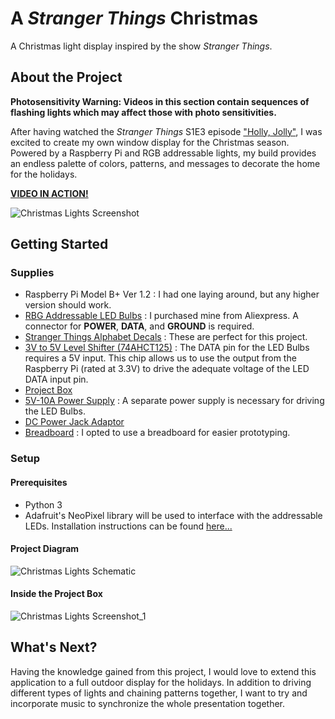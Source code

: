 # A *Stranger Things* Christmas
A Christmas light display inspired by the show *Stranger Things*.

## About the Project
**Photosensitivity Warning: Videos in this section contain sequences of flashing lights which may affect those with photo sensitivities.**

After having watched the *Stranger Things* S1E3 episode ["Holly, Jolly"](https://www.youtube.com/watch?v=jIQ9z2bxXyg&t=164s), I was excited to create my own window display for the Christmas season. Powered by a Raspberry Pi and RGB addressable lights, my build provides an endless palette of colors, patterns, and messages to decorate the home for the holidays.  

[**VIDEO IN ACTION!**](https://youtube.com/shorts/BymeMe01auQ?feature=share)

![Christmas Lights Screenshot](https://user-images.githubusercontent.com/15962563/190881093-5bd219e3-c89d-4c47-8ea9-32bedf4eba52.png)

## Getting Started
### Supplies
- Raspberry Pi Model B+ Ver 1.2 : I had one laying around, but any higher version should work.
- [RBG Addressable LED Bulbs](https://www.aliexpress.com/item/2255800248172165.html?spm=a2g0o.productlist.0.0.74976208uKK60Y&algo_pvid=a2220219-82c4-419d-ad9c-ef6253fb2516&algo_exp_id=a2220219-82c4-419d-ad9c-ef6253fb2516-16&pdp_ext_f=%7B%22sku_id%22%3A%2210000001794476841%22%7D&pdp_npi=2%40dis%21USD%2124.0%2124.0%21%21%21%21%21%4021031a5516634548348473792eca13%2110000001794476841%21sea&curPageLogUid=l6cWeQ7v3NDj) : I purchased mine from Aliexpress. A connector for **POWER**, **DATA**, and **GROUND** is required.
- [Stranger Things Alphabet Decals](https://www.etsy.com/listing/602357061/stranger-alphabet-wall-decals-scary?ga_order=most_relevant&ga_search_type=all&ga_view_type=gallery&ga_search_query=stranger+things+decal&ref=sr_gallery-1-2&frs=1&bes=1&sts=1&organic_search_click=1) : These are perfect for this project.
- [3V to 5V Level Shifter (74AHCT125)](https://www.adafruit.com/product/1787) : The DATA pin for the LED Bulbs requires a 5V input. This chip allows us to use the output from the Raspberry Pi (rated at 3.3V) to drive the adequate voltage of the LED DATA input pin.
- [Project Box](https://www.amazon.com/Waterproof-Plastic-Electronic-Junction-Enclosure/dp/B07TS6RY85/ref=sr_1_6?crid=2X4TBBF9IHWXJ&keywords=project+box&qid=1663455227&sprefix=project+bo%2Caps%2C147&sr=8-6)
- [5V-10A Power Supply](https://www.amazon.com/gp/product/B07H9XRZBP/ref=ppx_yo_dt_b_search_asin_title?ie=UTF8&th=1) : A separate power supply is necessary for driving the LED Bulbs.
- [DC Power Jack Adaptor](https://www.amazon.com/gp/product/B01J1WZENK/ref=ppx_yo_dt_b_search_asin_title?ie=UTF8&psc=1)
- [Breadboard](https://www.amazon.com/DaFuRui-tie-Points-Solderless-Breadboard-Compatible/dp/B07KGQ7H8B/ref=sr_1_12_sspa?crid=1F83XRI4350YW&keywords=breadboard&qid=1663456870&s=industrial&sprefix=breadboar%2Cindustrial%2C164&sr=1-12-spons&psc=1&spLa=ZW5jcnlwdGVkUXVhbGlmaWVyPUFDMklDTUU2V1VTNiZlbmNyeXB0ZWRJZD1BMDc5NzMyMDJOVkI1NkZKSFRTNDQmZW5jcnlwdGVkQWRJZD1BMDU2NjA5NTJIM0JQN0VQVzRXWkMmd2lkZ2V0TmFtZT1zcF9tdGYmYWN0aW9uPWNsaWNrUmVkaXJlY3QmZG9Ob3RMb2dDbGljaz10cnVl) : I opted to use a breadboard for easier prototyping.

### Setup

#### Prerequisites
 - Python 3
 - Adafruit's NeoPixel library will be used to interface with the addressable LEDs. Installation instructions can be found [here...](https://learn.adafruit.com/neopixels-on-raspberry-pi/python-usage)

#### Project Diagram
![Christmas Lights Schematic](https://user-images.githubusercontent.com/15962563/190881040-889eec6e-b92b-445c-bab8-a39a8582b8bf.png)

#### Inside the Project Box
![Christmas Lights Screenshot_1](https://user-images.githubusercontent.com/15962563/190890971-e7e4db16-f3a3-4795-a23f-d672c6494639.png)


## What's Next?
Having the knowledge gained from this project, I would love to extend this application to a full outdoor display for the holidays. In addition to driving different types of lights and chaining patterns together, I want to try and incorporate music to synchronize the whole presentation together.
